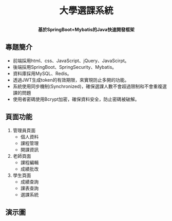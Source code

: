 <h1 align="center" style="margin: 30px 0 30px; font-weight: bold;">大學選課系統</h1>
<h4 align="center">基於SpringBoot+Mybatis的Java快速開發框架</h4>

## 專題簡介
* 前端採用html、css、JavaScript、jQuery、JavaScirpt。
* 後端採用SpringBoot、SpringSecurity、Mybatis。
* 資料庫採用MySQL、Redis。
* 透過JWT生成token的有效期限，來實現防止多開的功能。
* 系統使用同步機制(Synchronized)，確保選課人數不會超過限制和不會重複選課的問題
* 使用者密碼使用Bcrypt加密，確保資料安全，防止密碼被破解。

## 頁面功能
1. 管理員頁面
    * 個人資料
    * 課程管理
    * 開課資訊
2. 老師頁面
    * 課程編輯
    * 成績批改
3. 學生頁面
    * 成績查詢
    * 課表查詢
    * 選課系統

## 演示圖
